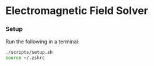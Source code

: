 # Electromagnetic Field Solver

### Setup

Run the following in a terminal:
```bash
./scripts/setup.sh
source ~/.zshrc
```
